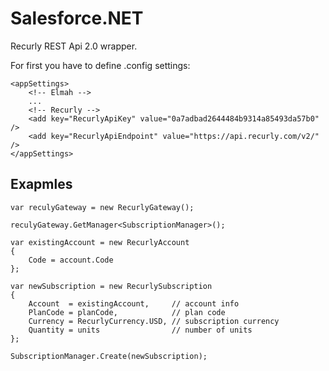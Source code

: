 Salesforce.NET
==============

Recurly REST Api 2.0 wrapper.

For first you have to define .config settings:

```CSharp
<appSettings>        
    <!-- Elmah -->
    ...
    <!-- Recurly -->
    <add key="RecurlyApiKey" value="0a7adbad2644484b9314a85493da57b0" />
	<add key="RecurlyApiEndpoint" value="https://api.recurly.com/v2/" />
</appSettings>
```

Exapmles
--------

```CSharp
var reculyGateway = new RecurlyGateway();

reculyGateway.GetManager<SubscriptionManager>();

var existingAccount = new RecurlyAccount
{
	Code = account.Code
};

var newSubscription = new RecurlySubscription
{
    Account  = existingAccount,     // account info
    PlanCode = planCode,            // plan code
    Currency = RecurlyCurrency.USD, // subscription currency
    Quantity = units                // number of units
};

SubscriptionManager.Create(newSubscription);
```